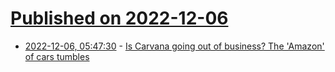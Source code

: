 # [Published on 2022-12-06](index.md)

* [2022-12-06, 05:47:30](https://news.ycombinator.com/item?id=33876351) - [Is Carvana going out of business? The 'Amazon' of cars tumbles](https://www.themanual.com/auto/is-carvana-going-out-of-business/)
